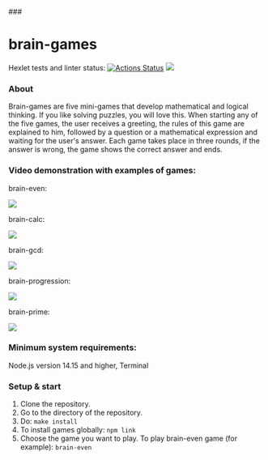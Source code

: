 
###<h1>brain-games</h1>
Hexlet tests and linter status:
[![Actions Status](https://github.com/VictoryPashkova/frontend-project-44/workflows/hexlet-check/badge.svg)](https://github.com/VictoryPashkova/frontend-project-44/actions)
<a href="https://codeclimate.com/github/VictoryPashkova/frontend-project-44/maintainability"><img src="https://api.codeclimate.com/v1/badges/20f9b0cf0cc3720718f7/maintainability" /></a>
<h3>About</h3>
<p>
Brain-games are five mini-games that develop mathematical and logical thinking. If you like solving puzzles, you will love this. When starting any of the five games, the user receives a greeting, the rules of this game are explained to him, followed by a question or a mathematical expression and waiting for the user's answer. Each game takes place in three rounds, if the answer is wrong, the game shows the correct answer and ends. </p>
<h3> Video demonstration with examples of games:</h3>
<p>brain-even:</p><p><a href="https://asciinema.org/a/o2mtiaODKtpnalqOdUIRKxEaU" target="_blank"><img src="https://asciinema.org/a/o2mtiaODKtpnalqOdUIRKxEaU.svg" /></a></p>
<p>brain-calc:</p><p><a href="https://asciinema.org/a/Tc9ICECkZJ2eiqgQSIc9TQ84n" target="_blank"><img src="https://asciinema.org/a/Tc9ICECkZJ2eiqgQSIc9TQ84n.svg" /></a></p>
<p>brain-gcd:</p><p><a href="https://asciinema.org/a/TixGmjzxGwK9VyoNwYT6ORd0o" target="_blank"><img src="https://asciinema.org/a/TixGmjzxGwK9VyoNwYT6ORd0o.svg" /></a></p>
<p>brain-progression:</p><p><a href="https://asciinema.org/a/Z2muu23sTvtsDcYZuw4wRAQgb" target="_blank"><img src="https://asciinema.org/a/Z2muu23sTvtsDcYZuw4wRAQgb.svg" /></a></p>
<p>brain-prime:</p><p><a href="https://asciinema.org/a/KdjBDjZjiG9HvfoBRP6Xv7D8k" target="_blank"><img src="https://asciinema.org/a/KdjBDjZjiG9HvfoBRP6Xv7D8k.svg" /></a></p>
<h3>Minimum system requirements:</h3>
<p>Node.js version 14.15 and higher, Terminal</p>
<h3>Setup & start</h3>
<ol>
<li>Clone the repository.</li>
<li>Go to the directory of the repository.</li>
<li>Do:
<code>make install</code></li>
<li>To install games globally:
<code>npm link</code></li>
<li>Choose the game you want to play.
To play brain-even game (for example):
<code>brain-even</code>
